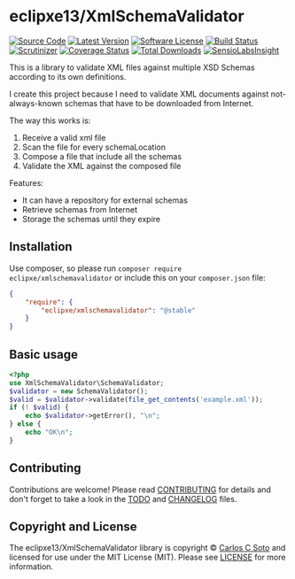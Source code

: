 # eclipxe13/XmlSchemaValidator

[![Source Code][badge-source]][source]
[![Latest Version][badge-release]][release]
[![Software License][badge-license]][license]
[![Build Status][badge-build]][build]
[![Scrutinizer][badge-quality]][quality]
[![Coverage Status][badge-coverage]][coverage]
[![Total Downloads][badge-downloads]][downloads]
[![SensioLabsInsight][badge-sensiolabs]][sensiolabs]

This is a library to validate XML files against multiple XSD Schemas according to its own definitions.

I create this project because I need to validate XML documents against not-always-known schemas
that have to be downloaded from Internet.

The way this works is:

1. Receive a valid xml file
2. Scan the file for every schemaLocation
3. Compose a file that include all the schemas
4. Validate the XML against the composed file

Features:
- It can have a repository for external schemas
- Retrieve schemas from Internet
- Storage the schemas until they expire

## Installation

Use composer, so please run `composer require eclipxe/xmlschemavalidator` or include this on your `composer.json` file:

```json
{
    "require": {
        "eclipxe/xmlschemavalidator": "@stable"
    }
}
```

## Basic usage
```php
<?php
use XmlSchemaValidator\SchemaValidator;
$validator = new SchemaValidator();
$valid = $validator->validate(file_get_contents('example.xml'));
if (! $valid) {
    echo $validator->getError(), "\n";
} else {
    echo "OK\n";
}

```

## Contributing

Contributions are welcome! Please read [CONTRIBUTING][] for details
and don't forget to take a look in the [TODO][] and [CHANGELOG][] files.

## Copyright and License

The eclipxe13/XmlSchemaValidator library is copyright © [Carlos C Soto](https://eclipxe.com.mx/)
and licensed for use under the MIT License (MIT). Please see [LICENSE][] for more information.

[contributing]: https://github.com/eclipxe13/XmlSchemaValidator/blob/master/CONTRIBUTING.md
[changelog]: https://github.com/eclipxe13/XmlSchemaValidator/blob/master/CHANGELOG.md
[todo]: https://github.com/eclipxe13/XmlSchemaValidator/blob/master/TODO.md

[source]: https://github.com/eclipxe13/XmlSchemaValidator
[release]: https://github.com/eclipxe13/XmlSchemaValidator/releases
[license]: https://github.com/eclipxe13/XmlSchemaValidator/blob/master/LICENSE
[build]: https://travis-ci.org/eclipxe13/XmlSchemaValidator?branch=master
[quality]: https://scrutinizer-ci.com/g/eclipxe13/XmlSchemaValidator/
[sensiolabs]: https://insight.sensiolabs.com/projects/597c21ca-414b-446d-809d-7f940c3ca0a2
[coverage]: https://scrutinizer-ci.com/g/eclipxe13/XmlSchemaValidator/code-structure/master
[downloads]: https://packagist.org/packages/eclipxe/xmlschemavalidator

[badge-source]: http://img.shields.io/badge/source-eclipxe13/XmlSchemaValidator-blue.svg?style=flat-square
[badge-release]: https://img.shields.io/github/release/eclipxe13/XmlSchemaValidator.svg?style=flat-square
[badge-license]: https://img.shields.io/badge/license-MIT-brightgreen.svg?style=flat-square
[badge-build]: https://img.shields.io/travis/eclipxe13/XmlSchemaValidator/master.svg?style=flat-square
[badge-quality]: https://img.shields.io/scrutinizer/g/eclipxe13/XmlSchemaValidator/master.svg?style=flat-square
[badge-sensiolabs]: https://insight.sensiolabs.com/projects/597c21ca-414b-446d-809d-7f940c3ca0a2/mini.png
[badge-coverage]: https://img.shields.io/scrutinizer/coverage/g/eclipxe13/XmlSchemaValidator/master.svg?style=flat-square
[badge-downloads]: https://img.shields.io/packagist/dt/eclipxe/xmlschemavalidator.svg?style=flat-square
